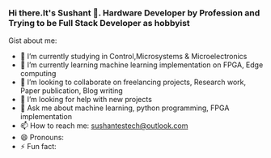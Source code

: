 ### Hi there.It's Sushant 👋. Hardware Developer by Profession and Trying to be Full Stack Developer as hobbyist

Gist about me:

- 🔭 I’m currently studying in Control,Microsystems & Microelectronics
- 🌱 I’m currently learning machine learning implementation on FPGA, Edge computing
- 👯 I’m looking to collaborate on freelancing projects, Research work, Paper publication, Blog writing
- 🤔 I’m looking for help with new projects
- 💬 Ask me about machine learning, python programming, FPGA implementation
- 📫 How to reach me: sushantestech@outlook.com
- 😄 Pronouns: 
- ⚡ Fun fact: 
